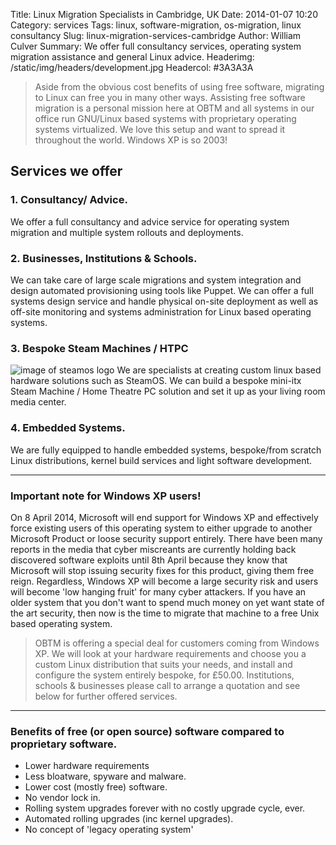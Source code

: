 Title: Linux Migration Specialists in Cambridge, UK
Date: 2014-01-07 10:20
Category: services
Tags: linux, software-migration, os-migration, linux consultancy
Slug: linux-migration-services-cambridge
Author: William Culver
Summary: We offer full consultancy services, operating system migration assistance and general Linux advice.
Headerimg: /static/img/headers/development.jpg
Headercol: #3A3A3A

> Aside from the obvious cost benefits of using free software, migrating to Linux can free you in many other ways. Assisting free software migration is a personal mission here at OBTM and all systems in our office run GNU/Linux based systems with proprietary operating systems virtualized.  We love this setup and want to spread it throughout the world.  Windows XP is so 2003!

## Services we offer

### 1. Consultancy/ Advice.
We offer a full consultancy and advice service for operating system migration and multiple system rollouts and deployments.

### 2. Businesses, Institutions & Schools.
We can take care of large scale migrations and system integration and design automated provisioning using tools like Puppet.  We can offer a full systems design service and handle physical on-site deployment as well as off-site monitoring and systems administration for Linux based operating systems.

### 3. Bespoke Steam Machines / HTPC
![image of steamos logo](/static/img/SteamOS_Logo.png "SteamOS Logo")
We are specialists at creating custom linux based hardware solutions such as SteamOS.
We can build a bespoke mini-itx Steam Machine / Home Theatre PC solution and set it up as your living room media center.

### 4. Embedded Systems.
We are fully equipped to handle embedded systems, bespoke/from scratch Linux distributions, kernel build services and light software development.

---------------

### Important note for Windows XP users!
On 8 April 2014, Microsoft will end support for Windows XP and effectively force existing users of this operating system to either upgrade to another Microsoft Product or loose security support entirely.  There have been many reports in the media that cyber miscreants are currently holding back discovered software exploits until 8th April because they know that Microsoft will stop issuing security fixes for this product, giving them free reign.  Regardless, Windows XP will become a large security risk and users will become 'low hanging fruit' for many cyber attackers.
If you have an older system that you don't want to spend much money on yet want state of the art security, then now is the time to migrate that machine to a free Unix based operating system.

> OBTM is offering a special deal for customers coming from Windows XP.  We will look at your hardware requirements and choose you a custom Linux distribution that suits your needs, and install and configure the system entirely bespoke, for £50.00.  Institutions, schools & businesses please call to arrange a quotation and see below for further offered services.

---------------

### Benefits of free (or open source) software compared to proprietary software.
- Lower hardware requirements
- Less bloatware, spyware and malware.
- Lower cost (mostly free) software.
- No vendor lock in.
- Rolling system upgrades forever with no costly upgrade cycle, ever.
- Automated rolling upgrades (inc kernel upgrades).
- No concept of 'legacy operating system'

